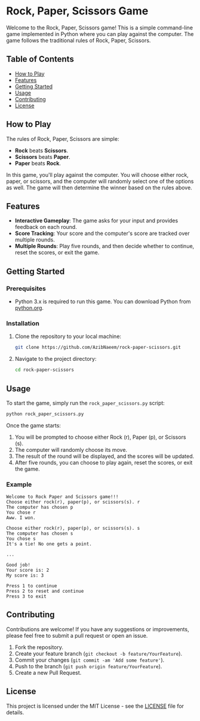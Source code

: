# Rock, Paper, Scissors Game

Welcome to the Rock, Paper, Scissors game! This is a simple command-line game implemented in Python where you can play against the computer. The game follows the traditional rules of Rock, Paper, Scissors.

## Table of Contents

- [How to Play](#how-to-play)
- [Features](#features)
- [Getting Started](#getting-started)
- [Usage](#usage)
- [Contributing](#contributing)
- [License](#license)

## How to Play

The rules of Rock, Paper, Scissors are simple:

- **Rock** beats **Scissors**.
- **Scissors** beats **Paper**.
- **Paper** beats **Rock**.

In this game, you'll play against the computer. You will choose either rock, paper, or scissors, and the computer will randomly select one of the options as well. The game will then determine the winner based on the rules above.

## Features

- **Interactive Gameplay**: The game asks for your input and provides feedback on each round.
- **Score Tracking**: Your score and the computer's score are tracked over multiple rounds.
- **Multiple Rounds**: Play five rounds, and then decide whether to continue, reset the scores, or exit the game.

## Getting Started

### Prerequisites

- Python 3.x is required to run this game. You can download Python from [python.org](https://www.python.org/).

### Installation

1. Clone the repository to your local machine:

    ```bash
    git clone https://github.com/AzibNaeem/rock-paper-scissors.git
    ```

2. Navigate to the project directory:

    ```bash
    cd rock-paper-scissors
    ```

## Usage

To start the game, simply run the `rock_paper_scissors.py` script:

```bash
python rock_paper_scissors.py
```

Once the game starts:

1. You will be prompted to choose either Rock (r), Paper (p), or Scissors (s).
2. The computer will randomly choose its move.
3. The result of the round will be displayed, and the scores will be updated.
4. After five rounds, you can choose to play again, reset the scores, or exit the game.

### Example

```
Welcome to Rock Paper and Scissors game!!!
Choose either rock(r), paper(p), or scissors(s). r
The computer has chosen p
You chose r
Aww. I won.

Choose either rock(r), paper(p), or scissors(s). s
The computer has chosen s
You chose s
It's a tie! No one gets a point.

...

Good job!
Your score is: 2 
My score is: 3

Press 1 to continue
Press 2 to reset and continue
Press 3 to exit 
```

## Contributing

Contributions are welcome! If you have any suggestions or improvements, please feel free to submit a pull request or open an issue.

1. Fork the repository.
2. Create your feature branch (`git checkout -b feature/YourFeature`).
3. Commit your changes (`git commit -am 'Add some feature'`).
4. Push to the branch (`git push origin feature/YourFeature`).
5. Create a new Pull Request.

## License

This project is licensed under the MIT License - see the [LICENSE](LICENSE) file for details.
